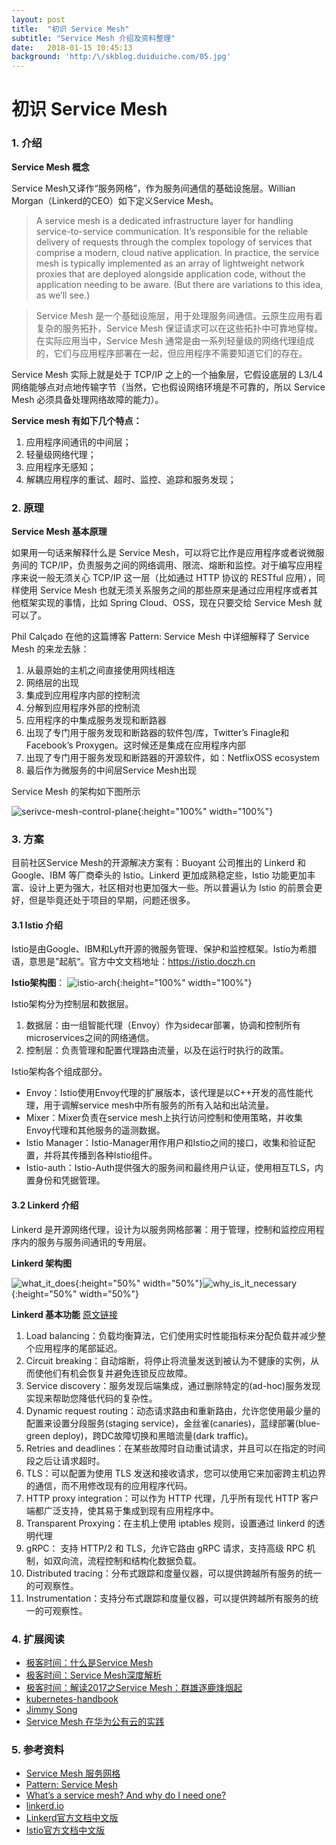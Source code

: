 ```yaml
---
layout: post
title:  "初识 Service Mesh"
subtitle: "Service Mesh 介绍及资料整理"
date:   2018-01-15 10:45:13
background: 'http:/\/skblog.duiduiche.com/05.jpg'
---
```


# 初识 Service Mesh

### 1. 介绍
**Service Mesh 概念**

Service Mesh又译作“服务网格”，作为服务间通信的基础设施层。Willian Morgan（Linkerd的CEO）如下定义Service Mesh。

> A service mesh is a dedicated infrastructure layer for handling service-to-service communication. It’s responsible for the reliable delivery of requests through the complex topology of services that comprise a modern, cloud native application. In practice, the service mesh is typically implemented as an array of lightweight network proxies that are deployed alongside application code, without the application needing to be aware. (But there are variations to this idea, as we’ll see.)

> Service Mesh 是一个基础设施层，用于处理服务间通信。云原生应用有着复杂的服务拓扑，Service Mesh 保证请求可以在这些拓扑中可靠地穿梭。在实际应用当中，Service Mesh 通常是由一系列轻量级的网络代理组成的，它们与应用程序部署在一起，但应用程序不需要知道它们的存在。

Service Mesh 实际上就是处于 TCP/IP 之上的一个抽象层，它假设底层的 L3/L4 网络能够点对点地传输字节（当然，它也假设网络环境是不可靠的，所以 Service Mesh 必须具备处理网络故障的能力）。

**Service mesh 有如下几个特点：**

1. 应用程序间通讯的中间层；
2. 轻量级网络代理；
3. 应用程序无感知；
4. 解耦应用程序的重试、超时、监控、追踪和服务发现；


### 2. 原理

**Service Mesh 基本原理**

如果用一句话来解释什么是 Service Mesh，可以将它比作是应用程序或者说微服务间的 TCP/IP，负责服务之间的网络调用、限流、熔断和监控。对于编写应用程序来说一般无须关心 TCP/IP 这一层（比如通过 HTTP 协议的 RESTful 应用），同样使用 Service Mesh 也就无须关系服务之间的那些原来是通过应用程序或者其他框架实现的事情，比如 Spring Cloud、OSS，现在只要交给 Service Mesh 就可以了。

Phil Calçado 在他的这篇博客 Pattern: Service Mesh 中详细解释了 Service Mesh 的来龙去脉：

1. 从最原始的主机之间直接使用网线相连
2. 网络层的出现
3. 集成到应用程序内部的控制流
4. 分解到应用程序外部的控制流
5. 应用程序的中集成服务发现和断路器
6. 出现了专门用于服务发现和断路器的软件包/库，Twitter’s Finagle和 Facebook’s Proxygen。这时候还是集成在应用程序内部
7. 出现了专门用于服务发现和断路器的开源软件，如：NetflixOSS ecosystem
8. 最后作为微服务的中间层Service Mesh出现

Service Mesh 的架构如下图所示

![serivce-mesh-control-plane](http://skblog.duiduiche.com/serivce-mesh-control-plane.png){:height="100%" width="100%"}


### 3. 方案

目前社区Service Mesh的开源解决方案有：Buoyant 公司推出的 Linkerd 和 Google、IBM 等厂商牵头的 Istio。Linkerd 更加成熟稳定些，Istio 功能更加丰富、设计上更为强大，社区相对也更加强大一些。所以普遍认为 Istio 的前景会更好，但是毕竟还处于项目的早期，问题还很多。

#### 3.1 Istio 介绍

Istio是由Google、IBM和Lyft开源的微服务管理、保护和监控框架。Istio为希腊语，意思是”起航“。官方中文文档地址：https://istio.doczh.cn 

**Istio架构图**：
![istio-arch](http://skblog.duiduiche.com/istio-arch.jpg){:height="100%" width="100%"}


Istio架构分为控制层和数据层。

1. 数据层：由一组智能代理（Envoy）作为sidecar部署，协调和控制所有microservices之间的网络通信。
2. 控制层：负责管理和配置代理路由流量，以及在运行时执行的政策。

Istio架构各个组成部分。

* Envoy：Istio使用Envoy代理的扩展版本，该代理是以C++开发的高性能代理，用于调解service mesh中所有服务的所有入站和出站流量。
* Mixer：Mixer负责在service mesh上执行访问控制和使用策略，并收集Envoy代理和其他服务的遥测数据。
* Istio Manager：Istio-Manager用作用户和Istio之间的接口，收集和验证配置，并将其传播到各种Istio组件。
* Istio-auth：Istio-Auth提供强大的服务间和最终用户认证，使用相互TLS，内置身份和凭据管理。


#### 3.2 Linkerd 介绍

Linkerd 是开源网络代理，设计为以服务网格部署：用于管理，控制和监控应用程序内的服务与服务间通讯的专用层。

**Linkerd 架构图**

![what_it_does](http://skblog.duiduiche.com/what_it_does.jpg){:height="50%" width="50%"}![why_is_it_necessary](http://skblog.duiduiche.com/why_is_it_necessary.jpg){:height="50%" width="50%"}

**Linkerd 基本功能** [原文链接](https://linkerd.io/features/)

1. Load balancing：负载均衡算法，它们使用实时性能指标来分配负载并减少整个应用程序的尾部延迟。
2. Circuit breaking：自动熔断，将停止将流量发送到被认为不健康的实例，从而使他们有机会恢复并避免连锁反应故障。
3. Service discovery：服务发现后端集成，通过删除特定的(ad-hoc)服务发现实现来帮助您降低代码的复杂性。
4. Dynamic request routing：动态请求路由和重新路由，允许您使用最少量的配置来设置分段服务(staging service)，金丝雀(canaries)，蓝绿部署(blue-green deploy)，跨DC故障切换和黑暗流量(dark traffic)。
5. Retries and deadlines：在某些故障时自动重试请求，并且可以在指定的时间段之后让请求超时。
6. TLS：可以配置为使用 TLS 发送和接收请求，您可以使用它来加密跨主机边界的通信，而不用修改现有的应用程序代码。
7. HTTP proxy integration：可以作为 HTTP 代理，几乎所有现代 HTTP 客户端都广泛支持，使其易于集成到现有应用程序中。
8. Transparent Proxying：在主机上使用 iptables 规则，设置通过 linkerd 的透明代理
9. gRPC： 支持 HTTP/2 和 TLS，允许它路由 gRPC 请求，支持高级 RPC 机制，如双向流，流程控制和结构化数据负载。
10. Distributed tracing：分布式跟踪和度量仪器，可以提供跨越所有服务的统一的可观察性。
11. Instrumentation：支持分布式跟踪和度量仪器，可以提供跨越所有服务的统一的可观察性。


### 4. 扩展阅读

* [极客时间：什么是Service Mesh](https://time.geekbang.org/article/2355)
* [极客时间：Service Mesh深度解析](https://time.geekbang.org/article/2360)
* [极客时间：解读2017之Service Mesh：群雄逐鹿烽烟起](https://time.geekbang.org/article/2362)
* [kubernetes-handbook](https://jimmysong.io/kubernetes-handbook)
* [Jimmy Song](https://jimmysong.io/)
* [Service Mesh 在华为公有云的实践](http://gitbook.cn/books/5a1e7dca387c5b4ee351790b/index.html)

### 5. 参考资料

* [Service Mesh 服务网格](https://jimmysong.io/kubernetes-handbook/usecases/service-mesh.html)
* [Pattern: Service Mesh](http://philcalcado.com/2017/08/03/pattern_service_mesh.html)
* [What’s a service mesh? And why do I need one?](https://buoyant.io/2017/04/25/whats-a-service-mesh-and-why-do-i-need-one/)
* [linkerd.io](https://linkerd.io/)
* [Linkerd官方文档中文版](https://www.gitbook.com/book/doczhcn/linkerd/details)
* [Istio官方文档中文版](http://istio.doczh.cn/)




